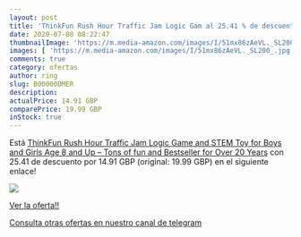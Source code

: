 ```yaml
---
layout: post
title: 'ThinkFun Rush Hour Traffic Jam Logic Gam al 25.41 % de descuento'
date: 2020-07-08 08:22:47
thumbnailImage: 'https://m.media-amazon.com/images/I/51mx86zAeVL._SL200_.jpg'
images: [ 'https://m.media-amazon.com/images/I/51mx86zAeVL._SL200_.jpg' ]
comments: true
category: ofertas
author: ring
slug: B00000DMER
description:
actualPrice: 14.91 GBP
comparePrice: 19.99 GBP
inStock: true
---
```


Está [ThinkFun Rush Hour Traffic Jam Logic Game and STEM Toy for Boys and Girls Age 8 and Up – Tons of fun and Bestseller for Over 20 Years](https://www.amazon.com/dp/B00000DMER/?tag=redken08-20) con 25.41 de descuento por 14.91 GBP (original: 19.99 GBP) en el siguiente enlace!

[![](https://m.media-amazon.com/images/I/51mx86zAeVL._SL200_.jpg)](https://www.amazon.com/dp/B00000DMER/?tag=redken08-20)

[Ver la oferta!!](https://www.amazon.com/dp/B00000DMER/?tag=redken08-20)

[Consulta otras ofertas en nuestro canal de telegram](https://t.me/s/ofertas25)
